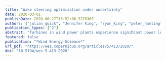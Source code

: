 ```yaml
---
title: "Wake steering optimization under uncertainty"
date: 2020-03-01
publishDate: 2020-06-27T15:52:06.527630Z
authors: ["julian_quick", "Jennifer King", "ryan_king", "peter_hamlington", "Katherine Dykes"]
publication_types: ["2"]
abstract: "Turbines in wind power plants experience signiﬁcant power losses when wakes from upstream turbines affect the energy production of downstream turbines. A promising plant-level control strategy to reduce these losses is wake steering, where upstream turbines are yawed to direct wakes away from downstream turbines. However, there are signiﬁcant uncertainties in many aspects of the wake steering problem. For example, inﬁeld sensors do not give perfect information, and inﬂow to the plant is complex and difﬁcult to forecast with available information, even over short time periods. Here, we formulate and solve an optimization under uncertainty (OUU) problem for determining optimal plant-level wake steering strategies in the presence of independent uncertainties in the direction, speed, turbulence intensity, and shear of the incoming wind, as well as in turbine yaw positions. The OUU wake steering strategy is ﬁrst examined for a two-turbine test case to explore the impacts of different types of inﬂow uncertainties, and it is then demonstrated for a more realistic 11-turbine wind power plant. Of the sources of uncertainty considered, we ﬁnd that wake steering strategies are most sensitive to uncertainties in the wind speed and direction. When maximizing expected power production, the OUU strategy also tends to favor smaller yaw angles, which have been shown in previous work to reduce turbine loading. Ultimately, the plant-level wake steering strategy formulated using an OUU approach yields 0.48 % more expected annual energy production for the 11-turbine wind plant than a strategy that neglects uncertainty when considering stochastic inputs. Thus, not only does the present OUU strategy produce more power in realistic conditions, but it also reduces risk by prescribing strategies that call for less extreme yaw angles."
featured: false
publication: "*Wind Energy Science*"
url_pdf: "https://wes.copernicus.org/articles/5/413/2020/"
doi: "10.5194/wes-5-413-2020"
---
```


